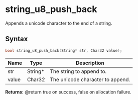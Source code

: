 # string_u8_push_back

Appends a unicode character to the end of a string.

## Syntax

```c
bool string_u8_push_back(String* str, Char32 value);
```

| Name | Type | Description |
| --- | --- | --- |
| str | String* | The string to append to. |
| value | Char32 | The unicode character to append. |

**Returns:** @return true on success, false on allocation failure.


